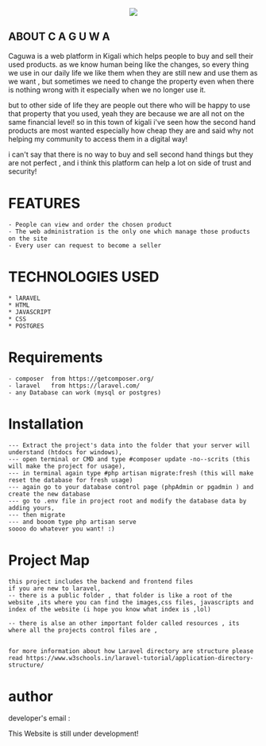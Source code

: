 <p align="center"><img src="http://caguwa.herokuapp.com/img/logo.png"></p>


## ABOUT C A G U W A 

Caguwa is a web platform in Kigali which helps people to buy and sell their used products.
as we know human being like the changes, so every thing we use in our daily life we like them when they are still new and use them as we want , but sometimes we need to change the property even when there is nothing wrong with it especially when we no longer use it.

but to other side of life they are people out there who will be happy to use that property that you used,
yeah they are because we are all not on the same financial level!
so in this town of kigali i've seen how the second hand products are most wanted especially how cheap they are and said why not helping my community to access them in a digital way!

i can't say that there is no way to buy and sell second hand things but they are not perfect , and i think this platform can help a lot on side of trust and security!


# FEATURES
    - People can view and order the chosen product
    - The web administration is the only one which manage those products on the site
    - Every user can request to become a seller
    

# TECHNOLOGIES USED 
    * lARAVEL 
    * HTML
    * JAVASCRIPT
    * CSS 
    * POSTGRES

# Requirements

    - composer  from https://getcomposer.org/
    - laravel   from https://laravel.com/
    - any Database can work (mysql or postgres)

# Installation 
    --- Extract the project's data into the folder that your server will understand (htdocs for windows),
    --- open terminal or CMD and type #composer update -no--scrits (this will make the project for usage),
    --- in terminal again type #php artisan migrate:fresh (this will make reset the database for fresh usage)
    --- again go to your database control page (phpAdmin or pgadmin ) and create the new database
    --- go to .env file in project root and modify the database data by adding yours,
    --- then migrate 
    --- and booom type php artisan serve
    soooo do whatever you want! :)

# Project Map

    this project includes the backend and frontend files
    if you are new to laravel,
    -- there is a public folder , that folder is like a root of the website ,its where you can find the images,css files, javascripts and index of the website (i hope you know what index is ,lol)

    -- there is alse an other important folder called resources , its where all the projects control files are , 


    for more information about how Laravel directory are structure please read https://www.w3schools.in/laravel-tutorial/application-directory-structure/


# author
developer's email : <a href="mailto:gihozoedmond@gmail.com"></a>

This Website is still under development!


